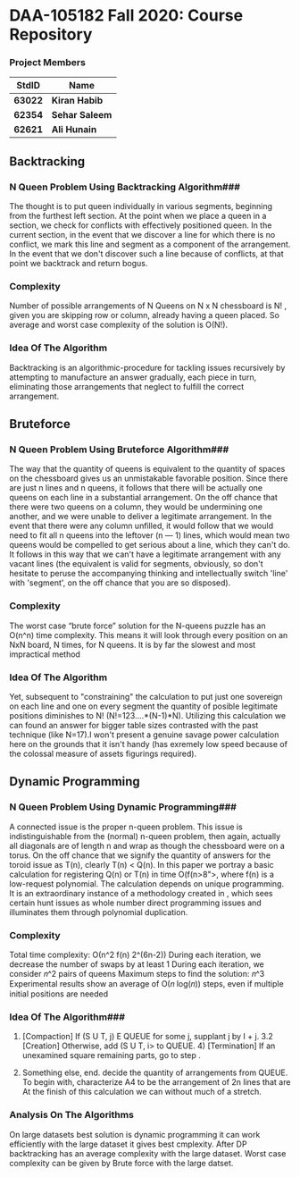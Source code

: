 # DAA-105182 Fall 2020: Course Repository #
### Project Members ###
StdID | Name
------------ | -------------
**63022** | **Kiran Habib**
**62354** | **Sehar Saleem**
**62621** | **Ali Hunain**

## Backtracking ##

### N Queen Problem Using Backtracking Algorithm###
The thought is to put queen individually in various segments, beginning from the furthest left section. At the point when we place a queen in a section, we check for conflicts with effectively positioned queen. In the current section, in the event that we discover a line for which there is no conflict, we mark this line and segment as a component of the arrangement. In the event that we don't discover such a line because of conflicts, at that point we backtrack and return bogus.

### Complexity ###
Number of possible arrangements of N Queens on N x N chessboard is  N! , given you are skipping row or column, already having a queen placed.
So average and worst case complexity of the solution is  O(N!).

### Idea Of The Algorithm ###
Backtracking is an algorithmic-procedure for tackling issues recursively by attempting to manufacture an answer gradually, each piece in turn, eliminating those arrangements that neglect to fulfill the correct arrangement.

## Bruteforce ##

### N Queen Problem Using Bruteforce Algorithm###
The way that the quantity of queens is equivalent to the quantity of spaces on the chessboard gives us an unmistakable favorable position. Since there are just n lines and n queens, it follows that there will be actually one queens on each line in a substantial arrangement. On the off chance that there were two queens on a column, they would be undermining one another, and we were unable to deliver a legitimate arrangement. In the event that there were any column unfilled, it would follow that we would need to fit all n queens into the leftover (n — 1) lines, which would mean two queens would be compelled to get serious about a line, which they can't do. It follows in this way that we can't have a legitimate arrangement with any vacant lines (the equivalent is valid for segments, obviously, so don't hesitate to peruse the accompanying thinking and intellectually switch 'line' with 'segment', on the off chance that you are so disposed).

### Complexity ###
The worst case “brute force” solution for the N-queens puzzle has an O(n^n) time complexity. This means it will look through every position on an NxN board, N times, for N queens. It is by far the slowest and most impractical method

### Idea Of The Algorithm ###
Yet, subsequent to "constraining" the calculation to put just one sovereign on each line and one on every segment the quantity of posible legitimate positions diminishes to N! (N!=123....*(N-1)*N). Utilizing this calculation we can found an answer for bigger table sizes contrasted with the past technique (like N=17).I won't present a genuine savage power calculation here on the grounds that it isn't handy (has exremely low speed because of the colossal measure of assets figurings required).


## Dynamic Programming ##

### N Queen Problem Using Dynamic Programming###

A connected issue is the proper n-queen problem. This issue is indistinguishable from the (normal) n-queen problem, then again, actually all diagonals are of length n and wrap as though the chessboard were on a torus. On the off chance that we signify the quantity of answers for the toroid issue as T(n), clearly T(n) < Q(n). In this paper we portray a basic calculation for registering Q(n) or T(n) in time O(f(n>8">, where f(n) is a low-request polynomial. The calculation depends on unique programming. It is an extraordinary instance of a methodology created in , which sees certain hunt issues as whole number direct programming issues and illuminates them through polynomial duplication.


### Complexity ###
Total time complexity: Ο(n^2 f(n) 2^(6n-2))
	During each iteration, we decrease the number of swaps by at least 1
	During each iteration, we consider 𝑛^2  pairs of queens
	Maximum steps to find the solution: 𝑛^3
	Experimental results show an average of Ο(𝑛 log(𝑛)) steps, even if multiple initial positions are needed
### Idea Of The Algorithm###
1. [Compaction] If (S U T, j) E QUEUE for some j, supplant j by I + j. 3.2 [Creation] Otherwise, add (S U T, i> to QUEUE. 4) [Termination] If an unexamined square remaining parts, go to step . 

2. Something else, end. decide the quantity of arrangements from QUEUE. To begin with, characterize A4 to be the arrangement of 2n lines that are At the finish of this calculation we can without much of a stretch.

### Analysis On The Algorithms ###
On large datasets best solution is dynamic programming it can work efficiently with the large dataset it gives best cmplexity. After DP backtracking has an average complexity with the large dataset. Worst case complexity can be given by Brute force with the large datset.
